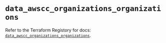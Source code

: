 # `data_awscc_organizations_organizations`

Refer to the Terraform Registory for docs: [`data_awscc_organizations_organizations`](https://registry.terraform.io/providers/hashicorp/awscc/0.70.0/docs/data-sources/organizations_organizations).
